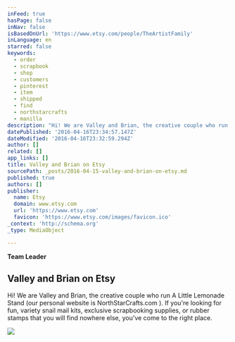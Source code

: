 ```yaml
---
inFeed: true
hasPage: false
inNav: false
isBasedOnUrl: 'https://www.etsy.com/people/TheArtistFamily'
inLanguage: en
starred: false
keywords:
  - order
  - scrapbook
  - shop
  - customers
  - pinterest
  - item
  - shipped
  - find
  - northstarcrafts
  - manilla
description: "Hi! We are Valley and Brian, the creative couple who run A Little Lemonade Stand (our personal website is NorthStarCrafts.com ). If you're looking for fun, variety snail mail kits, exclusive scrapbooking supplies, or rubber stamps that you will find nowhere else, you've come to the right place."
datePublished: '2016-04-16T23:34:57.147Z'
dateModified: '2016-04-16T23:32:59.294Z'
author: []
related: []
app_links: []
title: Valley and Brian on Etsy
sourcePath: _posts/2016-04-15-valley-and-brian-on-etsy.md
published: true
authors: []
publisher:
  name: Etsy
  domain: www.etsy.com
  url: 'https://www.etsy.com'
  favicon: 'https://www.etsy.com/images/favicon.ico'
_context: 'http://schema.org'
_type: MediaObject

---
```

**Team Leader**

<article style=""><h1>Valley and Brian on Etsy</h1><p>Hi! We are Valley and Brian, the creative couple who run A Little Lemonade Stand (our personal website is NorthStarCrafts.com ). If you're looking for fun, variety snail mail kits, exclusive scrapbooking supplies, or rubber stamps that you will find nowhere else, you've come to the right place.</p><img src="https://img0.etsystatic.com/047/0/13164481/iusa_75x75.28522724_7w3p.jpg" /></article>